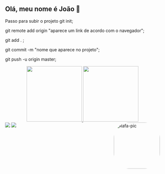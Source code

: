 ## Olá, meu nome é João 🙂

  Passo para subir o projeto
git init;

git remote add origin "aparece um link de acordo com o navegador";

git add . ;

git commit -m "nome que aparece no projeto";

git push -u origin master;


<div align="center">
<a href="https://github.com/Joao-Bernardino">
<img height="180em" src="https://github-readme-stats.vercel.app/api?username=Joao-Bernardino&show_icons=true&theme=tokyonight&include_all_commits=true&count_private=true"/>
<img height="180em" src="https://github-readme-stats.vercel.app/api/top-langs/?username=Joao-Bernardino&layout=compact&langs_count=7&theme=tokyonight"/>
</div>
<img align="right" alt="Rafa-pic" height="150" style="border-radius:50px;" src="https://media4.giphy.com/media/KziKCpvrGngHbYjaUF/giphy.gif?cid=790b761182941cebac997c971d6586df2deff98236a02ffc&rid=giphy.gif&ct=g">

<div>
<a href="https://instagram.com/joao_vitor451" target="_blank"><img src="https://img.shields.io/badge/Instagram-E4405F?style=for-the-badge&logo=instagram&logoColor=white" target="_blank"></a>
<a href = "joao_bernadino@hotmail.com"><img src="https://img.shields.io/badge/Gmail-D14836?style=for-the-badge&logo=gmail&logoColor=white" target="_blank"></a>




</div>
